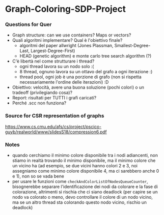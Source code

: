 # Graph-Coloring-SDP-Project





### Questions for Quer

* Graph structure: can we use containers? Maps or vectors?
* Quali algoritmi implementare? Qual è l'obiettivo finale?
  * algoritmi del paper allwright (Jones Plassman, Smallest-Degree-Last, Largest-Degree-First)
  * HEAD (genetic algorithm) e monte carlo tree search algorithm (?)
* C'è libertà nel come strutturare i thread? 
  * ogni thread lavora su un nodo solo :(
  * 8 thread, ognuno lavora su un ottavo del grafo a ogni iterazione :)
  * thread pool, ogni job è una porzione di grafo (non si rispetta necessariamente l'ordine delle iterazioni) :D
* Obiettivo: velocità, avere una buona soluzione (pochi colori) o un tradeoff (privilegiando cosa)?
* Report: risultati per TUTTI i grafi caricati? 
* Perché .scc non funziona?

### Source for CSR representation of graphs

https://www.cs.cmu.edu/afs/cs/project/pscico-guyb/realworld/www/slidesS18/compression6.pdf

### Notes

* quando cerchiamo il minimo colore disponibile tra i nodi adiancenti, non stiamo in realtà trovando il minimo disponibile, ma il minimo colore che un vicino ha (ad esempio, se due vicini hanno colori 2 e 3, noi assegniamo come minimo colore disponibile 4, ma ci sarebbero anche 0 e 1), non so se vada bene 
* per usare le funzioni come `checkAndColorListOfNodesQueueCounter`, bisognerebbe separare l'identificazione dei nodi da colorare e la fase di colorazione, altrimenti si rischia che ci siano deadlock (per capire se un nodo va colorato o meno, devo controllare il colore di un nodo vicino, ma se un altro thread sta colorando questo nodo vicino, rischio un deadlock)

